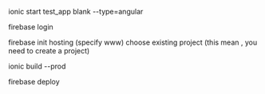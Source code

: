 

ionic start test_app blank --type=angular

firebase login

firebase init hosting
 (specify www)
  choose existing project (this mean , you need to create a project)


 ionic build --prod

 firebase deploy